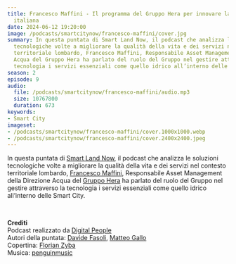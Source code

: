 ```yaml
---
title: Francesco Maffini - Il programma del Gruppo Hera per innovare la rete idrica
  italiana
date: 2024-06-12 19:20:00
image: /podcasts/smartcitynow/francesco-maffini/cover.jpg
summary: In questa puntata di Smart Land Now, il podcast che analizza le soluzioni
  tecnologiche volte a migliorare la qualità della vita e dei servizi nel contesto
  territoriale lombardo, Francesco Maffini, Responsabile Asset Management della Direzione
  Acqua del Gruppo Hera ha parlato del ruolo del Gruppo nel gestire attraverso la
  tecnologia i servizi essenziali come quello idrico all’interno delle Smart City.
season: 2
episode: 9
audio:
  file: /podcasts/smartcitynow/francesco-maffini/audio.mp3
  size: 10767800
  duration: 673
keywords:
- Smart City
imageset:
- /podcasts/smartcitynow/francesco-maffini/cover.1000x1000.webp
- /podcasts/smartcitynow/francesco-maffini/cover.2400x2400.jpeg
---
```


In questa puntata di [Smart Land Now](https://www.smartcitynow.it/), il podcast che analizza le soluzioni tecnologiche volte a migliorare la qualità della vita e dei servizi nel contesto territoriale lombardo, [Francesco Maffini](https://www.linkedin.com/in/francesco-maffini-9b9b84202/), Responsabile Asset Management della Direzione Acqua del [Gruppo Hera](https://www.gruppohera.it/) ha parlato del ruolo del Gruppo nel gestire attraverso la tecnologia i servizi essenziali come quello idrico all’interno delle Smart City.

<br>

**Crediti**<br>
Podcast realizzato da [Digital People](https://w3id.org/digitalpeople)<br>
Autori della puntata: [Davide Fasoli](https://www.linkedin.com/in/davide-fasoli-2b3246179/), [Matteo Gallo](https://www.linkedin.com/in/matteo-gallo-4a5ab31a8/)<br>
Copertina: [Florian Zyba](https://www.linkedin.com/in/florian-zyba/)<br>
Musica: [penguinmusic](https://pixabay.com/users/penguinmusic-24940186/)